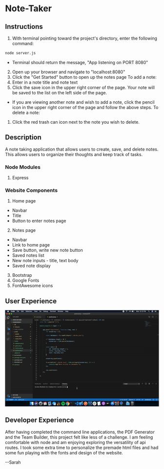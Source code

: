 # Note-Taker

## Instructions

1. With terminal pointing toward the project's directory, enter the following command:
```sh
node server.js
```
- Terminal should return the message, "App listening on PORT 8080"
2. Open up your browser and navigate to "localhost:8080"
3. Click the "Get Started" button to open up the notes page
To add a note:
1. Enter in a note title and note text
2. Click the save icon in the upper right corner of the page. Your note will be saved to the list on the left side of the page.
* If you are viewing another note and wish to add a note, click the pencil icon in the upper right corner of the page and follow the above steps.
To delete a note:
1. Click the red trash can icon next to the note you wish to delete.

## Description

A note taking application that allows users to create, save, and delete notes. This allows users to organize their thoughts and keep track of tasks.

### Node Modules

1. Express

### Website Components

1. Home page
- Navbar
- Title
- Button to enter notes page
2. Notes page
- Navbar
- Link to home page
- Save button, write new note button
- Saved notes list
- New note inputs - title, text body
- Saved note display
3. Bootstrap
4. Google Fonts
5. FontAwesome icons

## User Experience

![Gif](note-taker-demo.gif)

## Developer Experience

After having completed the command line applications, the PDF Generator and the Team Builder, this project felt like less of a challenge. I am feeling comfortable with node and am enjoying exploring the versatility of api routes. I took some extra time to personalize the premade html files and had some fun playing with the fonts and design of the website. 

--Sarah




